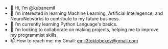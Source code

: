 - 👋 Hi, I’m @kubanemil
- 👀 I’m interested in learning Machine Learning, Artificial Intellegence, and NeuroNetworks to contribute to my future business.
- 🌱 I’m currently learning Python Language's basics.
- 💞️ I’m looking to collaborate on making projects, helping me to improve my programmist skills.
- 📫 How to reach me: my Gmail: emil3toktobekov@gmail.com

<!---
kubanemil/kubanemil is a ✨ special ✨ repository because its `README.md` (this file) appears on your GitHub profile.
You can click the Preview link to take a look at your changes.
--->
